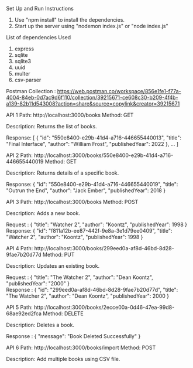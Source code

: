 
Set Up and Run Instructions

   1. Use "npm install" to install the dependencies. 
   2. Start up the server using "nodemon index.js" or "node index.js"

List of dependencies Used
   
   1. express
   2. sqlite
   3. sqlite3
   4. uuid
   5. multer
   6. csv-parser


Postman Collection : https://web.postman.co/workspace/856e1fe1-f77a-4004-84eb-0d7ac9d6f110/collection/39215671-ce608c30-b209-4f4b-a139-82b11d543008?action=share&source=copylink&creator=39215671 

 API 1
   Path: http://localhost:3000/books
   Method: GET

   Description: Returns the list of books.

   Response:
     [
      {
        "id": "550e8400-e29b-41d4-a716-446655440013",
        "title": "Final Interface",
        "author": "William Frost",
        "publishedYear": 2022
      },
      ...
     ]

API 2
   Path: http://localhost:3000/books/550e8400-e29b-41d4-a716-446655440019
   Method: GET

   Description: Returns details of a specific book.

   Response:
     {
        "id": "550e8400-e29b-41d4-a716-446655440019",
        "title": "Outrun the End",
        "author": "Jack Ember",
        "publishedYear": 2018
      }

API 3
   Path: http://localhost:3000/books
   Method: POST

   Description: Adds a new book.

   Request :
     {
        "title": "Watcher 2",
        "author": "Koontz",
        "publishedYear": 1998
      }
   Response:
     {
        "id": "f811a12b-ee87-442f-9e8a-3e1d79ee0409",
        "title": "Watcher 2",
        "author": "Koontz",
        "publishedYear": 1998
      }

API 4
   Path: http://localhost:3000/books/299eed0a-af8d-46bd-8d28-9fae7b20d77d
   Method: PUT

   Description: Updates an existing book.

   Request :
     {
        "title": "The Watcher 2",
        "author": "Dean Koontz",
        "publishedYear": "2000"
      }   
   Response :
     {
        "id": "299eed0a-af8d-46bd-8d28-9fae7b20d77d",
        "title": "The Watcher 2",
        "author": "Dean Koontz",
        "publishedYear": 2000
      } 

API 5
   Path: http://localhost:3000/books/2ecce00a-0d46-47ea-99d8-68ae92ed2fca
   Method: DELETE

   Description: Deletes a book.

   Response :
     {
        "message": "Book Deleted Successfully"
      }

API 6
   Path: http://localhost:3000/books/import
   Method: POST

   Description: Add multiple books using CSV file.  
   
